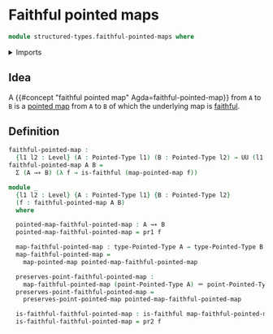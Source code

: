 # Faithful pointed maps

```agda
module structured-types.faithful-pointed-maps where
```

<details><summary>Imports</summary>

```agda
open import foundation.dependent-pair-types
open import foundation.faithful-maps
open import foundation.identity-types
open import foundation.universe-levels

open import structured-types.pointed-maps
open import structured-types.pointed-types
```

</details>

## Idea

A {{#concept "faithful pointed map" Agda=faithful-pointed-map}} from `A` to `B`
is a [pointed map](structured-types.pointed-maps.md) from `A` to `B` of which
the underlying map is [faithful](foundation.faithful-maps.md).

## Definition

```agda
faithful-pointed-map :
  {l1 l2 : Level} (A : Pointed-Type l1) (B : Pointed-Type l2) → UU (l1 ⊔ l2)
faithful-pointed-map A B =
  Σ (A →∗ B) (λ f → is-faithful (map-pointed-map f))

module _
  {l1 l2 : Level} {A : Pointed-Type l1} {B : Pointed-Type l2}
  (f : faithful-pointed-map A B)
  where

  pointed-map-faithful-pointed-map : A →∗ B
  pointed-map-faithful-pointed-map = pr1 f

  map-faithful-pointed-map : type-Pointed-Type A → type-Pointed-Type B
  map-faithful-pointed-map =
    map-pointed-map pointed-map-faithful-pointed-map

  preserves-point-faithful-pointed-map :
    map-faithful-pointed-map (point-Pointed-Type A) ＝ point-Pointed-Type B
  preserves-point-faithful-pointed-map =
    preserves-point-pointed-map pointed-map-faithful-pointed-map

  is-faithful-faithful-pointed-map : is-faithful map-faithful-pointed-map
  is-faithful-faithful-pointed-map = pr2 f
```
